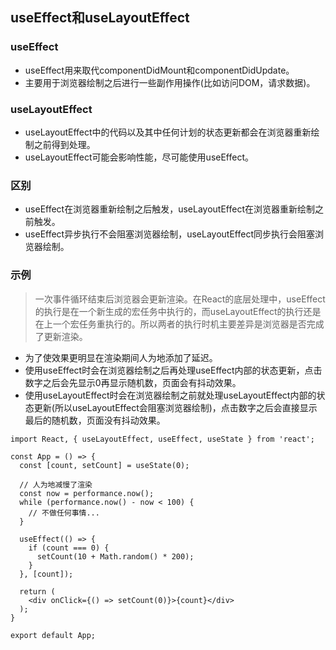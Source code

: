 ## useEffect和useLayoutEffect
### useEffect
- useEffect用来取代componentDidMount和componentDidUpdate。
- 主要用于浏览器绘制之后进行一些副作用操作(比如访问DOM，请求数据)。
### useLayoutEffect
- useLayoutEffect中的代码以及其中任何计划的状态更新都会在浏览器重新绘制之前得到处理。
- useLayoutEffect可能会影响性能，尽可能使用useEffect。
### 区别
- useEffect在浏览器重新绘制之后触发，useLayoutEffect在浏览器重新绘制之前触发。
- useEffect异步执行不会阻塞浏览器绘制，useLayoutEffect同步执行会阻塞浏览器绘制。
### 示例
> 一次事件循环结束后浏览器会更新渲染。在React的底层处理中，useEffect的执行是在一个新生成的宏任务中执行的，而useLayoutEffect的执行还是在上一个宏任务重执行的。所以两者的执行时机主要差异是浏览器是否完成了更新渲染。

- 为了使效果更明显在渲染期间人为地添加了延迟。
- 使用useEffect时会在浏览器绘制之后再处理useEffect内部的状态更新，点击数字之后会先显示0再显示随机数，页面会有抖动效果。
- 使用useLayoutEffect时会在浏览器绘制之前就处理useLayoutEffect内部的状态更新(所以useLayoutEffect会阻塞浏览器绘制)，点击数字之后会直接显示最后的随机数，页面没有抖动效果。
```
import React, { useLayoutEffect, useEffect, useState } from 'react';

const App = () => {
  const [count, setCount] = useState(0);
  
  // 人为地减慢了渲染
  const now = performance.now();
  while (performance.now() - now < 100) {
    // 不做任何事情...
  }

  useEffect(() => {
    if (count === 0) {
      setCount(10 + Math.random() * 200);
    }
  }, [count]);

  return (
    <div onClick={() => setCount(0)}>{count}</div>
  );
}

export default App;
```